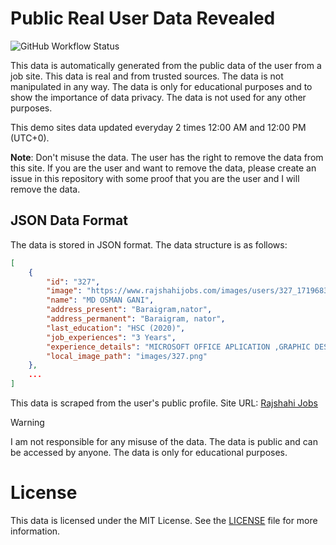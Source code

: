 # Public Real User Data Revealed

![GitHub Workflow Status](https://github.com/Almas-Ali/public-user-data/actions/workflows/daily-scraper.yaml/badge.svg "GitHub Workflow Status")


This data is automatically generated from the public data of the user from a job site. This data is real and from trusted sources. The data is not manipulated in any way. The data is only for educational purposes and to show the importance of data privacy. The data is not used for any other purposes.

This demo sites data updated everyday 2 times 12:00 AM and 12:00 PM (UTC+0).

**Note**: Don't misuse the data. The user has the right to remove the data from this site. If you are the user and want to remove the data, please create an issue in this repository with some proof that you are the user and I will remove the data.

## JSON Data Format

The data is stored in JSON format. The data structure is as follows:

```json
[
    {
        "id": "327",
        "image": "https://www.rajshahijobs.com/images/users/327_1719683165.png",
        "name": "MD OSMAN GANI",
        "address_present": "Baraigram,nator",
        "address_permanent": "Baraigram, nator",
        "last_education": "HSC (2020)",
        "job_experiences": "3 Years",
        "experience_details": "MICROSOFT OFFICE APLICATION ,GRAPHIC DESIGN AND WEB DESIGN EXPERIENCE",
        "local_image_path": "images/327.png"
    },
    ...
]
```

This data is scraped from the user's public profile. Site URL: [Rajshahi Jobs](https://www.rajshahijobs.com/ "Rajshahi Jobs")

> [!Warning]
> I am not responsible for any misuse of the data. The data is public and can be accessed by anyone. The data is only for educational purposes.

# License

This data is licensed under the MIT License. See the [LICENSE](LICENSE) file for more information.
